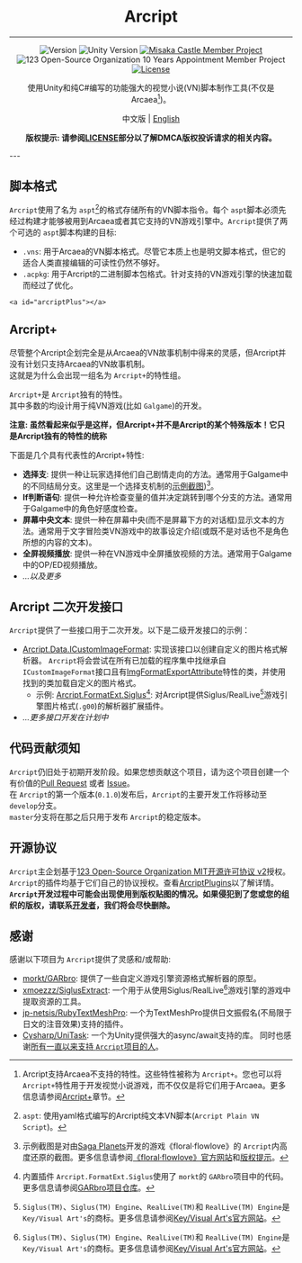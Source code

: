 <center>

# Arcript

---

<!-- [![Version](https://img.shields.io/github/v/release/Misaka12456/Arcript?display_name=tag)](https://github.com/Misaka12456/Arcript/releases) -->

![Version](https://img.shields.io/badge/Version-0.1.0%28early%20developing%20status%29-blue) ![Unity Version](https://img.shields.io/badge/Unity%20Version-2020.2.1f1-orange)
[![Misaka Castle Member Project](https://img.shields.io/badge/Misaka%20Castle-Memeber%20Project-fuchsia)](https://misakacastle.moe) ![123 Open-Source Organization 10 Years Appointment Member Project](https://img.shields.io/badge/Team123it%2010%20Years%20Appointment-Member%20Project-brightgreen)
[![License](https://img.shields.io/badge/license-Team123it--MIT%202.0-blue)](https://team123it.org/LICENSE.html)

使用Unity和纯C#编写的功能强大的视觉小说(VN)脚本制作工具(不仅是Arcaea[^2])。

中文版 | [English](../README.md)

**版权提示: 请参阅[LICENSE](#license)部分以了解DMCA版权投诉请求的相关内容。**

</center>
---

## 脚本格式

``Arcript``使用了名为 ``aspt``[^3]的格式存储所有的VN脚本指令。每个 ``aspt``脚本必须先经过构建才能够被用到Arcaea或者其它支持的VN游戏引擎中。``Arcript``提供了两个可选的 ``aspt``脚本构建的目标:

- ``.vns``: 用于Arcaea的VN脚本格式。尽管它本质上也是明文脚本格式，但它的适合人类直接编辑的可读性仍然不够好。
- ``.acpkg``: 用于Arcript的二进制脚本包格式。针对支持的VN游戏引擎的快速加载而经过了优化。

`<a id="arcriptPlus"></a>`

## Arcript+

尽管整个Arcript企划完全是从Arcaea的VN故事机制中得来的灵感，但Arcript并没有计划只支持Arcaea的VN故事机制。  
这就是为什么会出现一组名为 ``Arcript+``的特性组。  

``Arcript+``是 ``Arcript``独有的特性。  
其中多数的均设计用于纯VN游戏(比如 ``Galgame``)的开发。  

**注意: 虽然看起来似乎是这样，但Arcript+并不是Arcript的某个特殊版本！它只是Arcript独有的特性的统称**

下面是几个具有代表性的Arcript+特性:  
  
- **选择支**: 提供一种让玩家选择他们自己剧情走向的方法。通常用于Galgame中的不同结局分支。这里是一个选择支机制的[示例截图](https://i.imgur.com/0hzDE5l.png!/%5BArcript%5DArcript%2B%E7%89%B9%E6%80%A7%E9%A2%84%E8%A7%88%28%E9%80%89%E6%8B%A9%E6%94%AF%E6%9C%BA%E5%88%B6%29))[^4]。
- **If判断语句**: 提供一种允许检查变量的值并决定跳转到哪个分支的方法。通常用于Galgame中的角色好感度检查。
- **屏幕中央文本**: 提供一种在屏幕中央(而不是屏幕下方的对话框)显示文本的方法。通常用于文字冒险类VN游戏中的故事设定介绍(或既不是对话也不是角色所想的内容的文本)。
- **全屏视频播放**: 提供一种在VN游戏中全屏播放视频的方法。通常用于Galgame中的OP/ED视频播放。
- *...以及更多*

## Arcript 二次开发接口

``Arcript``提供了一些接口用于二次开发。以下是二级开发接口的示例：

- [Arcript.Data.ICustomImageFormat](Assets/Scripts/Data/ICustomImageFormat.cs): 实现该接口以创建自定义的图片格式解析器。
  ``Arcript``将会尝试在所有已加载的程序集中找继承自 ``ICustomImageFormat``接口且有[ImgFormatExportAttribute](Assets/Scripts/Data/ImgFormatExportAttribute.cs)特性的类，并使用找到的类加载自定义的图片格式。
  - 示例: [Arcript.FormatExt.Siglus](Assets/ArcriptPlugins/Arcript.FormatExt.Siglus)[^5]: 对Arcript提供Siglus/RealLive[^6]游戏引擎图片格式(``.g00``)的解析器扩展插件。
- *...更多接口开发在计划中*

## 代码贡献须知

``Arcript``仍旧处于初期开发阶段。如果您想贡献这个项目，请为这个项目创建一个有价值的[Pull Request](https://github.com/Misaka12456/Arcript/pulls) 或者 [Issue](https://github.com/Misaka12456/Arcript/issues)。  
在 ``Arcript``的第一个版本(``0.1.0``)发布后，``Arcript``的主要开发工作将移动至 ``develop``分支。  
``master``分支将在那之后只用于发布 ``Arcript``的稳定版本。

## 开源协议

``Arcript``主企划基于[123 Open-Source Organization MIT开源许可协议 v2](https://github.com/Team123it/team123it.github.io/blob/master/LICENSE.html)授权。  
``Arcript``的插件均基于它们自己的协议授权。查看[ArcriptPlugins](Assets/ArcriptPlugins)以了解详情。  
<a id="dmcaRelated"></a>
**``Arcript``开发过程中可能会出现使用到版权贴图的情况。如果侵犯到了您或您的组织的版权，请联系[开发者](mailto:main@misakacastle.moe)，我们将会尽快删除。**

## 感谢

感谢以下项目为 ``Arcript``提供了灵感和/或帮助:

- [morkt/GARbro](https://github.com/morkt/GARbro): 提供了一些自定义游戏引擎资源格式解析器的原型。
- [xmoezzz/SiglusExtract](https://github.com/xmoezzz/SiglusExtract): 一个用于从使用Siglus/RealLive[^6]游戏引擎的游戏中提取资源的工具。
- [jp-netsis/RubyTextMeshPro](https://github.com/jp-netsis/RubyTextMeshPro): 一个为TextMeshPro提供日文振假名(不局限于日文的注音效果)支持的插件。
- [Cysharp/UniTask](https://github.com/Cysharp/UniTask): 一个为Unity提供强大的async/await支持的库。
  同时也感谢[所有一直以来支持 ``Arcript``项目的人](THANKS.md)。

<!-- [^4]: Example screenshot is a highly-restored screenshot of game 'floral·flowlove' by [Saga Planets](https://sagaplanets.product.co.jp/). See [floral·flowlove Official Website](https://sagaplanets.product.co.jp/works/flowlove/) and [Copyright Tip](#dmcaRelated) for more information. -->

[^1]: ``Arcaea``是由Lowiro Limited开发的音乐游戏。更多信息请参阅[Arcaea官方网站](https://arcaea.lowiro.com/)。
    
[^2]: Arcript支持Arcaea不支持的特性。这些特性被称为 ``Arcript+``。您也可以将 ``Arcript+``特性用于开发视觉小说游戏，而不仅仅是将它们用于Arcaea。更多信息请参阅[Arcript+](#arcriptPlus)章节。
    
[^3]: ``aspt``: 使用yaml格式编写的Arcript纯文本VN脚本(``Arcript Plain VN Script``)。
    
[^4]: 示例截图是对由[Saga Planets](https://sagaplanets.product.co.jp/)开发的游戏《floral·flowlove》的 ``Arcript``内高度还原的截图。更多信息请参阅[《floral·flowlove》官方网站](https://sagaplanets.product.co.jp/works/flowlove/)和[版权提示](#dmcaRelated)。
    
[^5]: 内置插件 ``Arcript.FormatExt.Siglus``使用了 ``morkt``的 ``GARbro``项目中的代码。更多信息请参阅[GARbro项目仓库](https://github.com/morkt/GARbro)。
    
[^6]: ``Siglus(TM)``、``Siglus(TM) Engine``、``RealLive(TM)``和 ``RealLive(TM) Engine``是 ``Key/Visual Art's``的商标。更多信息请参阅[Key/Visual Art's官方网站](https://key.visualarts.gr.jp/)。

